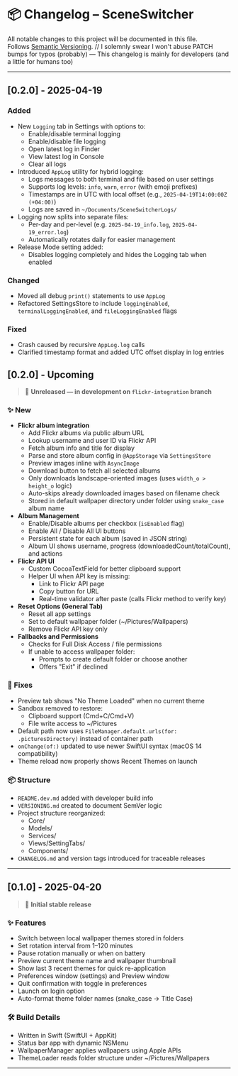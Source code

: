 # 📦 Changelog – SceneSwitcher

All notable changes to this project will be documented in this file.  
Follows [Semantic Versioning](./VERSIONING.md). 
// I solemnly swear I won't abuse PATCH bumps for typos (probably) — This changelog is mainly for developers (and a little for humans too)


---
## [0.2.0] - 2025-04-19

### Added
- New `Logging` tab in Settings with options to:
  - Enable/disable terminal logging
  - Enable/disable file logging
  - Open latest log in Finder
  - View latest log in Console
  - Clear all logs
- Introduced `AppLog` utility for hybrid logging:
  - Logs messages to both terminal and file based on user settings
  - Supports log levels: `info`, `warn`, `error` (with emoji prefixes)
  - Timestamps are in UTC with local offset (e.g., `2025-04-19T14:00:00Z (+04:00)`)
  - Logs are saved in `~/Documents/SceneSwitcherLogs/`
- Logging now splits into separate files:
  - Per-day and per-level (e.g. `2025-04-19_info.log`, `2025-04-19_error.log`)
  - Automatically rotates daily for easier management
- Release Mode setting added:
  - Disables logging completely and hides the Logging tab when enabled

### Changed
- Moved all debug `print()` statements to use `AppLog`
- Refactored SettingsStore to include `loggingEnabled`, `terminalLoggingEnabled`, and `fileLoggingEnabled` flags

### Fixed
- Crash caused by recursive `AppLog.log` calls
- Clarified timestamp format and added UTC offset display in log entries

## [0.2.0] - Upcoming
> 🚧 **Unreleased — in development on `flickr-integration` branch**

### ✨ New
- **Flickr album integration**
  - Add Flickr albums via public album URL
  - Lookup username and user ID via Flickr API
  - Fetch album info and title for display
  - Parse and store album config in `@AppStorage` via `SettingsStore`
  - Preview images inline with `AsyncImage`
  - Download button to fetch all selected albums
  - Only downloads landscape-oriented images (uses `width_o > height_o` logic)
  - Auto-skips already downloaded images based on filename check
  - Stored in default wallpaper directory under folder using `snake_case` album name
- **Album Management**
  - Enable/Disable albums per checkbox (`isEnabled` flag)
  - Enable All / Disable All UI buttons
  - Persistent state for each album (saved in JSON string)
  - Album UI shows username, progress (downloadedCount/totalCount), and actions
- **Flickr API UI**
  - Custom CocoaTextField for better clipboard support
  - Helper UI when API key is missing:
    - Link to Flickr API page
    - Copy button for URL
    - Real-time validator after paste (calls Flickr method to verify key)
- **Reset Options (General Tab)**
  - Reset all app settings
  - Set to default wallpaper folder (~/Pictures/Wallpapers)
  - Remove Flickr API key only
- **Fallbacks and Permissions**
  - Checks for Full Disk Access / file permissions
  - If unable to access wallpaper folder:
    - Prompts to create default folder or choose another
    - Offers "Exit" if declined

### 🐛 Fixes
- Preview tab shows "No Theme Loaded" when no current theme
- Sandbox removed to restore:
  - Clipboard support (Cmd+C/Cmd+V)
  - File write access to ~/Pictures
- Default path now uses `FileManager.default.urls(for: .picturesDirectory)` instead of container path
- `onChange(of:)` updated to use newer SwiftUI syntax (macOS 14 compatibility)
- Theme reload now properly shows Recent Themes on launch

### 📦 Structure
- `README.dev.md` added with developer build info
- `VERSIONING.md` created to document SemVer logic
- Project structure reorganized:
  - Core/
  - Models/
  - Services/
  - Views/SettingTabs/
  - Components/
- `CHANGELOG.md` and version tags introduced for traceable releases

---

## [0.1.0] - 2025-04-20
> 🎉 **Initial stable release**

### ✨ Features
- Switch between local wallpaper themes stored in folders
- Set rotation interval from 1–120 minutes
- Pause rotation manually or when on battery
- Preview current theme name and wallpaper thumbnail
- Show last 3 recent themes for quick re-application
- Preferences window (settings) and Preview window
- Quit confirmation with toggle in preferences
- Launch on login option
- Auto-format theme folder names (snake_case -> Title Case)

### 🛠 Build Details
- Written in Swift (SwiftUI + AppKit)
- Status bar app with dynamic NSMenu
- WallpaperManager applies wallpapers using Apple APIs
- ThemeLoader reads folder structure under ~/Pictures/Wallpapers

---


